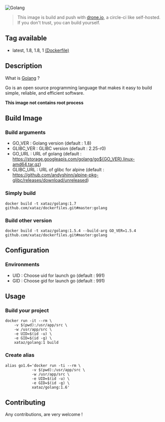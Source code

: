 ![Golang](https://blog.golang.org/gopher/gopher.png)

> This image is build and push with [drone.io](https://github.com/drone/drone), a circle-ci like self-hosted.
> If you don't trust, you can build yourself.

## Tag available
* latest, 1.8, 1.8, 1 [(Dockerfile)](https://github.com/xataz/dockerfiles/blob/master/golang/Dockerfile)

## Description
What is [Golang](https://golang.org/) ?

Go is an open source programming language that makes it easy to build simple, reliable, and efficient software. 

**This image not contains root process**

## Build Image
### Build arguments
* GO_VER : Golang version (default : 1.8)
* GLIBC_VER : GLIBC version (default : 2.25-r0)
* GO_URL : URL of golang (default : https://storage.googleapis.com/golang/go${GO_VER}.linux-amd64.tar.gz)
* GLIBC_URL : URL of glibc for alpine (default : https://github.com/andyshinn/alpine-pkg-glibc/releases/download/unreleased)

### Simply build
```shell
docker build -t xataz/golang:1.7 github.com/xataz/dockerfiles.git#master:golang
```

### Build other version
```shell
docker build -t xataz/golang:1.5.4 --build-arg GO_VER=1.5.4 github.com/xataz/dockerfiles.git#master:golang
```

## Configuration
### Environments
* UID : Choose uid for launch go (default : 991)
* GID : Choose gid for launch go (default : 991)

## Usage
### Build your project
```shell
docker run -it --rm \
    -v $(pwd):/usr/app/src \
    -w /usr/app/src \
    -e UID=$(id -u) \
    -e GID=$(id -g) \
    xataz/golang:1 build
```

### Create alias
```shell
alias go1.6='docker run -ti --rm \
            -v $(pwd):/usr/app/src \
            -w /usr/app/src \
            -e UID=$(id -u) \
            -e GID=$(id -g) \
            xataz/golang:1.6'
```

## Contributing
Any contributions, are very welcome !